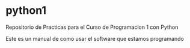 # python1
Repositorio de Practicas para el Curso de Programacion 1 con Python

Este es un manual de como usar el software que estamos programando
